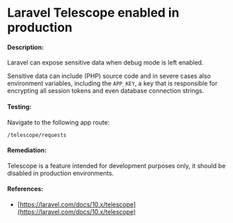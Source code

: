 # Laravel Telescope enabled in production

#### Description:

Laravel can expose sensitive data when debug mode is left enabled.

Sensitive data can include (PHP) source code and in severe cases also environment variables, including the `APP_KEY`, a key that is responsible for encrypting all session tokens and even database connection strings.

#### Testing:

Navigate to the following app route:

```
/telescope/requests
```

#### Remediation:

Telescope is a feature intended for development purposes only, it should be disabled in production environments.

#### References:

* [https://laravel.com/docs/10.x/telescope](https://laravel.com/docs/10.x/telescope)
